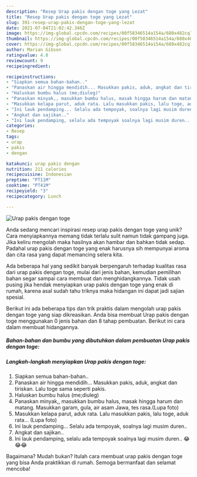 ```yaml
---
description: "Resep Urap pakis dengan toge yang Lezat"
title: "Resep Urap pakis dengan toge yang Lezat"
slug: 391-resep-urap-pakis-dengan-toge-yang-lezat
date: 2021-07-04T21:02:42.346Z
image: https://img-global.cpcdn.com/recipes/00f58346514a154a/680x482cq70/urap-pakis-dengan-toge-foto-resep-utama.jpg
thumbnail: https://img-global.cpcdn.com/recipes/00f58346514a154a/680x482cq70/urap-pakis-dengan-toge-foto-resep-utama.jpg
cover: https://img-global.cpcdn.com/recipes/00f58346514a154a/680x482cq70/urap-pakis-dengan-toge-foto-resep-utama.jpg
author: Marian Gibson
ratingvalue: 4.8
reviewcount: 9
recipeingredient:

recipeinstructions:
- "Siapkan semua bahan-bahan.."
- "Panaskan air hingga mendidih... Masukkan pakis, aduk, angkat dan tiriskan. Lalu toge sama seperti pakis."
- "Haluskan bumbu halus (me;diuleg)"
- "Panaskan minyak,, masukkan bumbu halus, masak hingga harum dan matang. Masukkan garam, gula, air asam Jawa, tes rasa.(Lupa foto)"
- "Masukkan kelapa parut, aduk rata. Lalu masukkan pakis, lalu toge, aduk rata... (Lupa foto)"
- "Ini lauk pendamping... Selalu ada tempoyak, soalnya lagi musim duren.."
- "Angkat dan sajikan.."
- "Ini lauk pendamping, selalu ada tempoyak soalnya lagi musim duren.. 😂😂😂"
categories:
- Resep
tags:
- urap
- pakis
- dengan

katakunci: urap pakis dengan 
nutrition: 211 calories
recipecuisine: Indonesian
preptime: "PT11M"
cooktime: "PT41M"
recipeyield: "3"
recipecategory: Lunch

---
```



![Urap pakis dengan toge](https://img-global.cpcdn.com/recipes/00f58346514a154a/680x482cq70/urap-pakis-dengan-toge-foto-resep-utama.jpg)

Anda sedang mencari inspirasi resep urap pakis dengan toge yang unik? Cara menyiapkannya memang tidak terlalu sulit namun tidak gampang juga. Jika keliru mengolah maka hasilnya akan hambar dan bahkan tidak sedap. Padahal urap pakis dengan toge yang enak harusnya sih mempunyai aroma dan cita rasa yang dapat memancing selera kita.



Ada beberapa hal yang sedikit banyak berpengaruh terhadap kualitas rasa dari urap pakis dengan toge, mulai dari jenis bahan, kemudian pemilihan bahan segar sampai cara membuat dan menghidangkannya. Tidak usah pusing jika hendak menyiapkan urap pakis dengan toge yang enak di rumah, karena asal sudah tahu triknya maka hidangan ini dapat jadi sajian spesial.


Berikut ini ada beberapa tips dan trik praktis dalam mengolah urap pakis dengan toge yang siap dikreasikan. Anda bisa membuat Urap pakis dengan toge menggunakan 0 jenis bahan dan 8 tahap pembuatan. Berikut ini cara dalam membuat hidangannya.

<!--inarticleads1-->

##### Bahan-bahan dan bumbu yang dibutuhkan dalam pembuatan Urap pakis dengan toge:





<!--inarticleads2-->

##### Langkah-langkah menyiapkan Urap pakis dengan toge:

1. Siapkan semua bahan-bahan..
1. Panaskan air hingga mendidih... Masukkan pakis, aduk, angkat dan tiriskan. Lalu toge sama seperti pakis.
1. Haluskan bumbu halus (me;diuleg)
1. Panaskan minyak,, masukkan bumbu halus, masak hingga harum dan matang. Masukkan garam, gula, air asam Jawa, tes rasa.(Lupa foto)
1. Masukkan kelapa parut, aduk rata. Lalu masukkan pakis, lalu toge, aduk rata... (Lupa foto)
1. Ini lauk pendamping... Selalu ada tempoyak, soalnya lagi musim duren..
1. Angkat dan sajikan..
1. Ini lauk pendamping, selalu ada tempoyak soalnya lagi musim duren.. 😂😂😂




Bagaimana? Mudah bukan? Itulah cara membuat urap pakis dengan toge yang bisa Anda praktikkan di rumah. Semoga bermanfaat dan selamat mencoba!
